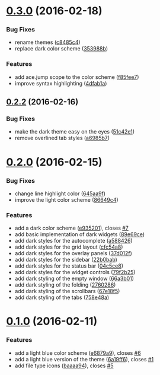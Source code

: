 <a name="0.3.0"></a>
# [0.3.0](https://github.com/oivva/otto/compare/v0.2.2...v0.3.0) (2016-02-18)


### Bug Fixes

* rename themes ([c8485c4](https://github.com/oivva/otto/commit/c8485c4))
* replace dark color scheme ([353988b](https://github.com/oivva/otto/commit/353988b))

### Features

* add ace.jump scope to the color scheme ([f85fee7](https://github.com/oivva/otto/commit/f85fee7))
* improve syntax highlighting ([4dfab1a](https://github.com/oivva/otto/commit/4dfab1a))



<a name="0.2.2"></a>
## [0.2.2](https://github.com/oivva/otto/compare/v0.2.1...v0.2.2) (2016-02-16)


### Bug Fixes

* make the dark theme easy on the eyes ([51c42e1](https://github.com/oivva/otto/commit/51c42e1))
* remove overlined tab styles ([a6985b7](https://github.com/oivva/otto/commit/a6985b7))




<a name="0.2.0"></a>
# [0.2.0](https://github.com/oivva/otto/compare/v0.1.0...v0.2.0) (2016-02-15)


### Bug Fixes

* change line highlight color ([645aa9f](https://github.com/oivva/otto/commit/645aa9f))
* improve the light color scheme ([86649c4](https://github.com/oivva/otto/commit/86649c4))

### Features

* add a dark color scheme ([e935201](https://github.com/oivva/otto/commit/e935201)), closes [#7](https://github.com/oivva/otto/issues/7)
* add basic implementation of dark widgets ([89e69ce](https://github.com/oivva/otto/commit/89e69ce))
* add dark styles for the autocomplete ([a588426](https://github.com/oivva/otto/commit/a588426))
* add dark styles for the grid layout ([cfc54a8](https://github.com/oivva/otto/commit/cfc54a8))
* add dark styles for the overlay panels ([37d012f](https://github.com/oivva/otto/commit/37d012f))
* add dark styles for the sidebar ([22b0bab](https://github.com/oivva/otto/commit/22b0bab))
* add dark styles for the status bar ([04c5ce8](https://github.com/oivva/otto/commit/04c5ce8))
* add dark styles for the widget controls ([79f2b25](https://github.com/oivva/otto/commit/79f2b25))
* add dark styling of the empty window ([66a3b01](https://github.com/oivva/otto/commit/66a3b01))
* add dark styling of the folding ([2760286](https://github.com/oivva/otto/commit/2760286))
* add dark styling of the scrollbars ([67e18f5](https://github.com/oivva/otto/commit/67e18f5))
* add dark styling of the tabs ([758e48a](https://github.com/oivva/otto/commit/758e48a))



<a name="0.1.0"></a>
# [0.1.0](https://github.com/oivva/otto/compare/6a19ff6...v0.1.0) (2016-02-11)


### Features

* add a light blue color scheme ([e6879a9](https://github.com/oivva/otto/commit/e6879a9)), closes [#6](https://github.com/oivva/otto/issues/6)
* add a light blue version of the theme ([6a19ff6](https://github.com/oivva/otto/commit/6a19ff6)), closes [#1](https://github.com/oivva/otto/issues/1)
* add file type icons ([baaaa94](https://github.com/oivva/otto/commit/baaaa94)), closes [#5](https://github.com/oivva/otto/issues/5)
